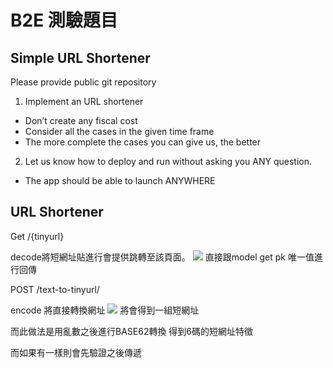 # B2E 測驗題目

## Simple URL Shortener
Please provide public git repository
​
1. Implement an URL shortener
  - Don’t create any fiscal cost
  - Consider all the cases in the given time frame
  - The more complete the cases you can give us, the better
​
2. Let us know how to deploy and run without asking you ANY question.
  - The app should be able to launch ANYWHERE


## URL Shortener

Get /{tinyurl}

decode將短網址貼進行會提供跳轉至該頁面。
![](https://i.imgur.com/rykd7U2.png)
直接跟model get pk 唯一值進行回傳


POST /text-to-tinyurl/

encode 將直接轉換網址
![](https://i.imgur.com/45xAtiU.png)
將會得到一組短網址

而此做法是用亂數之後進行BASE62轉換
得到6碼的短網址特徵

而如果有一樣則會先驗證之後傳遞
